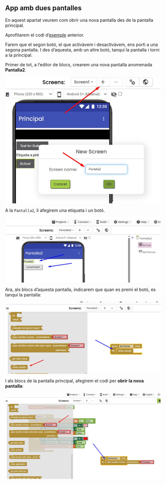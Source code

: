 ## App amb dues pantalles

En aquest apartat veurem com obrir una nova pantalla des de la pantalla principal.

Aprofitarem el codi d’[exemple](exempleif.JPG) anterior.

Farem que el segon botó, el que activàvem i desactivàvem, ens porti a una segona pantalla. I des d’aquesta, amb un altre botó, tanqui la pantalla i torni a la principal.

Primer de tot, a l’editor de blocs, crearem una nova pantalla anomenada **Pantalla2**.

<p align="center">
<img src="crearPantalla.jpg" alt="Crear Pantalla" width="500px" style="display: block; margin: auto;">
</p>

A la `Pantalla2`, li afegirem una etiqueta i un botó.

<p align="center">
<img src="pantalla2.jpg" alt="pantalla2" width="500px" style="display: block; margin: auto;">
</p>

Ara, als blocs d’aquesta pantalla, indicarem que quan es premi el botó, es tanqui la pantalla:

<p align="center">
<img src="codiPantalla2.jpg" alt="Codi pantalla2" width="500px" style="display: block; margin: auto;">
</p>

I als blocs de la pantalla principal, afegirem el codi per **obrir la nova pantalla**:

<p align="center">
<img src="codiPantalla1.jpg" alt="Codi pantalla1" width="500px" style="display: block; margin: auto;">
</p>
